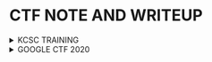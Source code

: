 # CTF NOTE AND WRITEUP
<details>
<summary>KCSC TRAINING</summary>

<p>
  
| Name | Type |
| :---: | :---: |
| [Crackmexx](https://github.com/Ajomix/CTF/blob/main/TRAINNING/CRACKMEXX.md) |`REV`|
| [AntiDebug](https://github.com/Ajomix/CTF/blob/main/TRAINNING/AntiDebugChall.md) |`REV`|
</details>

<details>
<summary>GOOGLE CTF 2020</summary>

<p>
  
| Name | Type |
| :---: | :---: |
| [Beginner](https://github.com/Ajomix/CTF/blob/main/GOOGLE%20CTF%20202/BeginnerChall.md) |`REV`|
</details>
